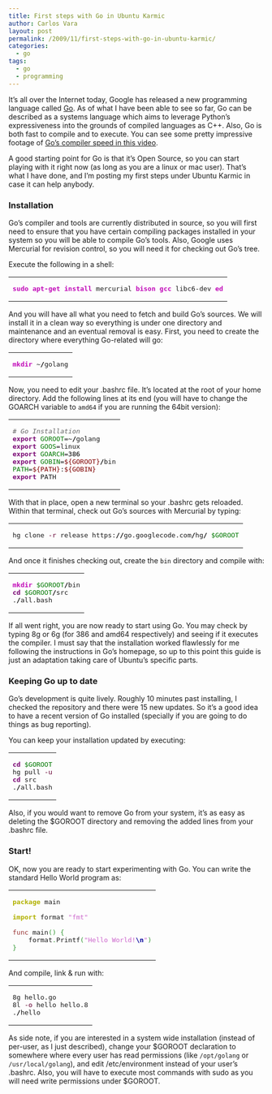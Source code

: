 ```yaml
---
title: First steps with Go in Ubuntu Karmic
author: Carlos Vara
layout: post
permalink: /2009/11/first-steps-with-go-in-ubuntu-karmic/
categories:
  - go
tags:
  - go
  - programming
---
```

It&#8217;s all over the Internet today, Google has released a new programming language called <a href="http://golang.org" onclick="javascript:_gaq.push(['_trackEvent','outbound-article','http://golang.org']);">Go</a>. As of what I have been able to see so far, Go can be described as a systems language which aims to leverage Python&#8217;s expressiveness into the grounds of compiled languages as C++. Also, Go is both fast to compile and to execute. You can see some pretty impressive footage of <a href="http://www.youtube.com/watch?v=wwoWei-GAPo" onclick="javascript:_gaq.push(['_trackEvent','outbound-article','http://www.youtube.com']);">Go&#8217;s compiler speed in this video</a>.

A good starting point for Go is that it&#8217;s Open Source, so you can start playing with it right now (as long as you are a linux or mac user). That&#8217;s what I have done, and I&#8217;m posting my first steps under Ubuntu Karmic in case it can help anybody.

### Installation

Go&#8217;s compiler and tools are currently distributed in source, so you will first need to ensure that you have certain compiling packages installed in your system so you will be able to compile Go&#8217;s tools. Also, Google uses Mercurial for revision control, so you will need it for checking out Go&#8217;s tree.

Execute the following in a shell:

<div class="wp_syntax">
  <table>
    <tr>
      <td class="code">
        <pre class="bash" style="font-family:monospace;"><span style="color: #c20cb9; font-weight: bold;">sudo</span> <span style="color: #c20cb9; font-weight: bold;">apt-get install</span> mercurial <span style="color: #c20cb9; font-weight: bold;">bison</span> <span style="color: #c20cb9; font-weight: bold;">gcc</span> libc6-dev <span style="color: #c20cb9; font-weight: bold;">ed</span></pre>
      </td>
    </tr>
  </table>
</div>

And you will have all what you need to fetch and build Go&#8217;s sources. We will install it in a clean way so everything is under one directory and maintenance and an eventual removal is easy. First, you need to create the directory where everything Go-related will go:

<div class="wp_syntax">
  <table>
    <tr>
      <td class="code">
        <pre class="bash" style="font-family:monospace;"><span style="color: #c20cb9; font-weight: bold;">mkdir</span> ~<span style="color: #000000; font-weight: bold;">/</span>golang</pre>
      </td>
    </tr>
  </table>
</div>

Now, you need to edit your .bashrc file. It&#8217;s located at the root of your home directory. Add the following lines at its end (you will have to change the GOARCH variable to `amd64` if you are running the 64bit version):

<div class="wp_syntax">
  <table>
    <tr>
      <td class="code">
        <pre class="bash" style="font-family:monospace;"><span style="color: #666666; font-style: italic;"># Go Installation</span>
<span style="color: #7a0874; font-weight: bold;">export</span> <span style="color: #007800;">GOROOT</span>=~<span style="color: #000000; font-weight: bold;">/</span>golang
<span style="color: #7a0874; font-weight: bold;">export</span> <span style="color: #007800;">GOOS</span>=linux
<span style="color: #7a0874; font-weight: bold;">export</span> <span style="color: #007800;">GOARCH</span>=<span style="color: #000000;">386</span>
<span style="color: #7a0874; font-weight: bold;">export</span> <span style="color: #007800;">GOBIN</span>=<span style="color: #800000;">${GOROOT}</span><span style="color: #000000; font-weight: bold;">/</span>bin
<span style="color: #007800;">PATH</span>=<span style="color: #800000;">${PATH}</span>:<span style="color: #800000;">${GOBIN}</span>
<span style="color: #7a0874; font-weight: bold;">export</span> PATH</pre>
      </td>
    </tr>
  </table>
</div>

With that in place, open a new terminal so your .bashrc gets reloaded. Within that terminal, check out Go&#8217;s sources with Mercurial by typing:

<div class="wp_syntax">
  <table>
    <tr>
      <td class="code">
        <pre class="bash" style="font-family:monospace;">hg clone <span style="color: #660033;">-r</span> release https:<span style="color: #000000; font-weight: bold;">//</span>go.googlecode.com<span style="color: #000000; font-weight: bold;">/</span>hg<span style="color: #000000; font-weight: bold;">/</span> <span style="color: #007800;">$GOROOT</span></pre>
      </td>
    </tr>
  </table>
</div>

And once it finishes checking out, create the `bin` directory and compile with:

<div class="wp_syntax">
  <table>
    <tr>
      <td class="code">
        <pre class="bash" style="font-family:monospace;"><span style="color: #c20cb9; font-weight: bold;">mkdir</span> <span style="color: #007800;">$GOROOT</span><span style="color: #000000; font-weight: bold;">/</span>bin
<span style="color: #7a0874; font-weight: bold;">cd</span> <span style="color: #007800;">$GOROOT</span><span style="color: #000000; font-weight: bold;">/</span>src
.<span style="color: #000000; font-weight: bold;">/</span>all.bash</pre>
      </td>
    </tr>
  </table>
</div>

If all went right, you are now ready to start using Go. You may check by typing 8g or 6g (for 386 and amd64 respectively) and seeing if it executes the compiler. I must say that the installation worked flawlessly for me following the instructions in Go&#8217;s homepage, so up to this point this guide is just an adaptation taking care of Ubuntu&#8217;s specific parts.

### Keeping Go up to date

Go&#8217;s development is quite lively. Roughly 10 minutes past installing, I checked the repository and there were 15 new updates. So it&#8217;s a good idea to have a recent version of Go installed (specially if you are going to do things as bug reporting).

You can keep your installation updated by executing:

<div class="wp_syntax">
  <table>
    <tr>
      <td class="code">
        <pre class="bash" style="font-family:monospace;"><span style="color: #7a0874; font-weight: bold;">cd</span> <span style="color: #007800;">$GOROOT</span>
hg pull <span style="color: #660033;">-u</span>
<span style="color: #7a0874; font-weight: bold;">cd</span> src
.<span style="color: #000000; font-weight: bold;">/</span>all.bash</pre>
      </td>
    </tr>
  </table>
</div>

Also, if you would want to remove Go from your system, it&#8217;s as easy as deleting the $GOROOT directory and removing the added lines from your .bashrc file.

### Start!

OK, now you are ready to start experimenting with Go. You can write the standard Hello World program as:

<div class="wp_syntax">
  <table>
    <tr>
      <td class="code">
        <pre class="go" style="font-family:monospace;"><span style="color: #b1b100; font-weight: bold;">package</span> main
&nbsp;
<span style="color: #b1b100; font-weight: bold;">import</span> format <span style="color: #cc66cc;">"fmt"</span>
&nbsp;
<span style="color: #993333;">func</span> main<span style="color: #339933;">()</span> <span style="color: #339933;">{</span>
	format<span style="color: #339933;">.</span>Printf<span style="color: #339933;">(</span><span style="color: #cc66cc;">"Hello World!<span style="color: #000099; font-weight: bold;">\n</span>"</span><span style="color: #339933;">)</span>
<span style="color: #339933;">}</span></pre>
      </td>
    </tr>
  </table>
</div>

And compile, link &#038; run with:

<div class="wp_syntax">
  <table>
    <tr>
      <td class="code">
        <pre class="bash" style="font-family:monospace;">8g hello.go
8l <span style="color: #660033;">-o</span> hello hello.8
.<span style="color: #000000; font-weight: bold;">/</span>hello</pre>
      </td>
    </tr>
  </table>
</div>

As side note, if you are interested in a system wide installation (instead of per-user, as I just described), change your $GOROOT declaration to somewhere where every user has read permissions (like `/opt/golang` or `/usr/local/golang`), and edit /etc/environment instead of your user&#8217;s .bashrc. Also, you will have to execute most commands with sudo as you will need write permissions under $GOROOT.